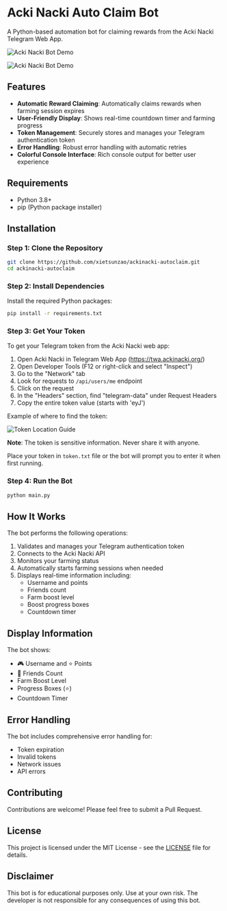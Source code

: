 # Acki Nacki Auto Claim Bot

A Python-based automation bot for claiming rewards from the Acki Nacki Telegram Web App.

![Acki Nacki Bot Demo](https://cdn.prod.website-files.com/668d27deabaf19c425217a24/66979cdce6212609480c88fa_Phone%20pic.png)

![Acki Nacki Bot Demo](https://github.com/user-attachments/assets/5f86aad7-d5eb-4724-a3d1-02f2e1a57952)

## Features

- **Automatic Reward Claiming**: Automatically claims rewards when farming session expires
- **User-Friendly Display**: Shows real-time countdown timer and farming progress
- **Token Management**: Securely stores and manages your Telegram authentication token
- **Error Handling**: Robust error handling with automatic retries
- **Colorful Console Interface**: Rich console output for better user experience

## Requirements

- Python 3.8+
- pip (Python package installer)

## Installation

### Step 1: Clone the Repository

```bash
git clone https://github.com/xietsunzao/ackinacki-autoclaim.git
cd ackinacki-autoclaim
```

### Step 2: Install Dependencies

Install the required Python packages:

```bash
pip install -r requirements.txt
```

### Step 3: Get Your Token

To get your Telegram token from the Acki Nacki web app:

1. Open Acki Nacki in Telegram Web App (https://twa.ackinacki.org/)
2. Open Developer Tools (F12 or right-click and select "Inspect")
3. Go to the "Network" tab
4. Look for requests to `/api/users/me` endpoint
5. Click on the request
6. In the "Headers" section, find "telegram-data" under Request Headers
7. Copy the entire token value (starts with 'eyJ')

Example of where to find the token:

![Token Location Guide](https://github.com/user-attachments/assets/0bed9884-3ade-4418-a010-379b6e68c11b)

**Note**: The token is sensitive information. Never share it with anyone.

Place your token in `token.txt` file or the bot will prompt you to enter it when first running.

### Step 4: Run the Bot

```bash
python main.py
```

## How It Works

The bot performs the following operations:

1. Validates and manages your Telegram authentication token
2. Connects to the Acki Nacki API
3. Monitors your farming status
4. Automatically starts farming sessions when needed
5. Displays real-time information including:
   - Username and points
   - Friends count
   - Farm boost level
   - Boost progress boxes
   - Countdown timer

## Display Information

The bot shows:
- 🎮 Username and ⭐ Points
- 👥 Friends Count
- Farm Boost Level
- Progress Boxes (⭐)
- Countdown Timer

## Error Handling

The bot includes comprehensive error handling for:
- Token expiration
- Invalid tokens
- Network issues
- API errors

## Contributing

Contributions are welcome! Please feel free to submit a Pull Request.

## License

This project is licensed under the MIT License - see the [LICENSE](LICENSE) file for details.

## Disclaimer

This bot is for educational purposes only. Use at your own risk. The developer is not responsible for any consequences of using this bot.
